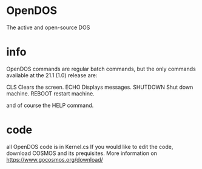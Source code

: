 # OpenDOS
The active and open-source DOS
# info
OpenDOS commands are regular batch commands, but the only commands available at the 21.1 (1.0) release are:

CLS            Clears the screen.
ECHO           Displays messages.
SHUTDOWN       Shut down machine.
REBOOT         restart machine.

and of course the HELP command.
# code
all OpenDOS code is in Kernel.cs
If you would like to edit the code, download COSMOS and its prequisites.
More information on https://www.gocosmos.org/download/
